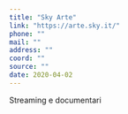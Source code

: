 ```yaml
---
title: "Sky Arte"
link: "https://arte.sky.it/"
phone: ""
mail: ""
address: ""
coord: ""
source: ""
date: 2020-04-02
---
```


Streaming e documentari
